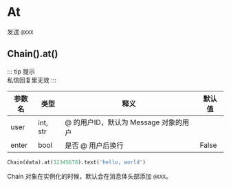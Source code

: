 # At

发送 `@XXX`

## Chain().at()

::: tip 提示<br>
私信回复里无效
:::

| 参数名   | 类型       | 释义                        | 默认值   |
|-------|----------|---------------------------|-------|
| user  | int, str | @ 的用户ID，默认为 Message 对象的用户 |       |
| enter | bool     | 是否 @ 用户后换行                | False |

```python
Chain(data).at(12345678).text('hello, world')
```

Chain 对象在实例化的时候，默认会在消息体头部添加 `@XXX`。
